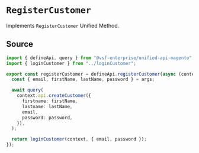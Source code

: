 # `RegisterCustomer`
Implements `RegisterCustomer` Unified Method.
        
## Source

```ts
import { defineApi, query } from "@vsf-enterprise/unified-api-magento";
import { loginCustomer } from "../loginCustomer";

export const registerCustomer = defineApi.registerCustomer(async (context, args) => {
  const { email, firstName, lastName, password } = args;

  await query(
    context.api.createCustomer({
      firstname: firstName,
      lastname: lastName,
      email,
      password: password,
    }),
  );

  return loginCustomer(context, { email, password });
});

```
